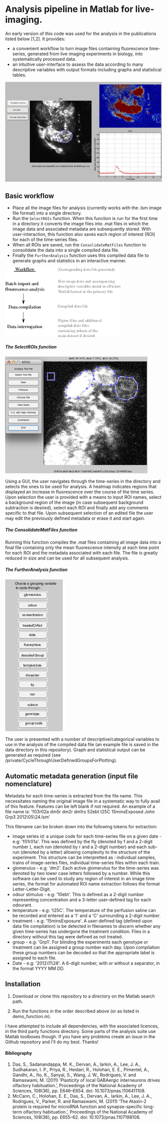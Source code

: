# Analysis pipeline in Matlab for live-imaging.

An early version of this code was used for the analysis in the publications listed below [1,2]. It provides:
*   a convenient workflow to turn image files containing fluorescence time-series, generated from live imaging experiments in  biology, into systematically processed data.
* an intuitive user-interface to assess the data according to many descriptive variables with output formats including graphs and statistical tables.

!["GUI overview2"](figures/overviewGUI.jpg "GUI")

## Basic workflow
+ Place all the image files for analysis (currently works with the .lsm image file format) into a single directory.
+ Run the `SelectROIs` function. When this function is run for the first time in a directory it converts the image files into .mat files in which the image data and associated metadata are subsequently stored. With user-interaction, this function also saves each region of interest (ROI) for each of the time-series files.
+ When all ROIs are saved, run the `ConsolidateMatFiles` function to consolidate the data into a single compiled data file.
+ Finally the `FurtherAnalysis` function uses this compiled data file to generate graphs and statistics in an interactive manner. 

!["script overview"](figures/scriptOverview.png "workflow overview")

##### The SelectROIs function
!["file_Selection"](figures/file_selection.jpg "file selection")

Using a GUI, the user navigates through the time-series in the directory and selects the ones to be used for analysis.
A heatmap indicates regions that displayed an increase in fluorescence over the course of the time series.
Upon selection the user is provided with a means to input ROI names, select a background region of the image (in case subsequent background subtraction is desired), select each ROI and finally add any comments specific to that file. 
Upon subsequent selection of an edited file the user may edit the previously defined metadata or erase it and start again.

##### The ConsolidateMatFiles function
Running this function compiles the .mat files containing all image data into a final file containing only the mean fluorescence intensity at each time point for each ROI and the metadata associated with each file. The file is greatly reduced in size and can be used for all subsequent analysis.

##### The FurtherAnalysis function
!["descriptive_variables"](figures/descriptive_variables.png "descriptive variables")

The user is presented with a number of descriptive/categorical variables to use in the analysis of the compiled data file (an example file is saved in the data directory in this repository). Graph and statistical output can be generated as required (see /private/CycleThroughUserDefinedGroupsForPlotting).


## Automatic metadata generation (input file nomenclature)
Metadata for each time-series is extracted from the file name. This necessitates naming the original image file in a systematic way to fully avail of this feature. Features can be left blank if not required. An example of a file name is: 'f03r02a dm5r dm2r dm1rs 52ebt t25C 15minsExposed John Grp3 2012\05\24.lsm'

This filename can be broken down into the following tokens for extraction:

* image series id: a unique code for each time-series file on a given date - e.g: 'f01r01a'. This was defined by the fly (denoted by f and a 2-digit number ), each run (denoted by r and a 2-digit number)  and each sub-run (denoted by a letter) allowing complexity to the structure of the experiment. This structure can be interpretted as : individual samples, trains of image-series files, individual time-series files within each train. 
* glomerulus - e.g: 'dm2'. Each active glomerulus for the time-series was denoted by two lower case letters followed by a number. While this software can be used to study any region of interest in an image time series, the format for automated ROI name extraction follows the format Letter-Letter-Digit.
* odour stimulus - e.g: '10ebt'. This is defined as a 2-digit number representing concentration and a 3-letter user-defined tag for each odourant.
* temperature - e.g: 't25C'. The temperature of the perfusion saline can be recorded and entered as a 't' and a 'C' surrounding a 2-digit number.
* treatment - e.g: '15minsExposure'. A user-defined tag (defined upon data file compilation) is be detected in filenames to discern whether any given time-series has undergone the treatment condition. Files in a directory without this tag were defined as not treated.
* group - e.g: 'Grp1'. For blinding the experiments each genotype or treatment can be assigned a group number each day. Upon compilation these group numbers can be decoded so that the appropriate label is assigned to each file.
* Date - e.g: '2012\11\28'. A 6-digit number, with or without a separator, in the format YYYY MM DD.
    
## Installation
1. Download or clone this repository to a directory on the Matlab search path.

2. Run the functions in the order described above (or as listed in demo_function.m). 

I have attempted to include all dependencies, with the associated licences, in the third party functions directory. Some parts of the analysis suite use Matlab toolboxes though. If you have any problems create an issue in the Github repository and I'll do my best. Thanks! 


#### Bibliography
1. Das, S., Sadanandappa, M. K., Dervan, A., larkin, A., Lee, J. A., Sudhakaran, I. P., Priya, R., Heidari, R., Holohan, E. E., Pimentel, A., Gandhi, A., Ito, K., Sanyal, S., Wang, J. W., Rodrigues, V. and Ramaswami, M. (2011) ‘Plasticity of local GABAergic interneurons drives olfactory habituation.’, Proceedings of the National Academy of Sciences, 108(36), pp. E646–E654. doi: 10.1073/pnas.1106411108.
2. McCann, C., Holohan, E. E., Das, S., Dervan, A., larkin, A., Lee, J. A., Rodrigues, V., Parker, R. and Ramaswami, M. (2011) ‘The Ataxin-2 protein is required for microRNA function and synapse-specific long-term olfactory habituation.’, Proceedings of the National Academy of Sciences, 108(36), pp. E655–62. doi: 10.1073/pnas.1107198108.
